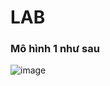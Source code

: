# LAB

###  Mô hình 1 như sau

![image](https://user-images.githubusercontent.com/83824403/178926109-e2932395-906e-4d03-b9fc-c16bc0f1e7e7.png)

